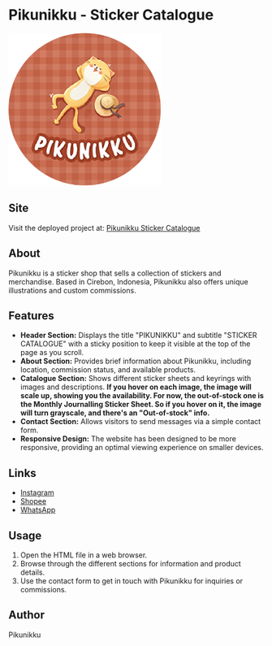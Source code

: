 # Pikunikku - Sticker Catalogue

<img src="./Assets/PikunikkuLogoCircle.png" alt="Pikunikku Logo" style="height: 300px; width: 300px;"/>

## Site

Visit the deployed project at: [Pikunikku Sticker Catalogue](https://revou-fsse-5.github.io/module-1-ciceiy/)

## About

Pikunikku is a sticker shop that sells a collection of stickers and merchandise. Based in Cirebon, Indonesia, Pikunikku also offers unique illustrations and custom commissions.

## Features

- **Header Section:** Displays the title "PIKUNIKKU" and subtitle "STICKER CATALOGUE" with a sticky position to keep it visible at the top of the page as you scroll.
- **About Section:** Provides brief information about Pikunikku, including location, commission status, and available products.
- **Catalogue Section:** Shows different sticker sheets and keyrings with images and descriptions. **If you hover on each image, the image will scale up, showing you the availability. For now, the out-of-stock one is the Monthly Journalling Sticker Sheet. So if you hover on it, the image will turn grayscale, and there's an "Out-of-stock" info.**
- **Contact Section:** Allows visitors to send messages via a simple contact form.
- **Responsive Design:** The website has been designed to be more responsive, providing an optimal viewing experience on smaller devices.

## Links

- [Instagram](https://www.instagram.com/pikunikku.co/)
- [Shopee](https://shopee.co.id/shop/89952382/search)
- [WhatsApp](https://api.whatsapp.com/send/?phone=62817712197&text&type=phone_number&app_absent=0)

## Usage

1. Open the HTML file in a web browser.
2. Browse through the different sections for information and product details.
3. Use the contact form to get in touch with Pikunikku for inquiries or commissions.

## Author

Pikunikku
